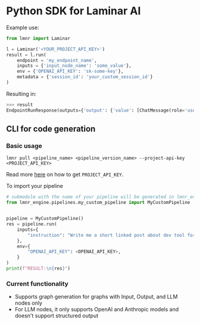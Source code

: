 # Python SDK for Laminar AI

Example use:

```python
from lmnr import Laminar

l = Laminar('<YOUR_PROJECT_API_KEY>')
result = l.run(
    endpoint = 'my_endpoint_name',
    inputs = {'input_node_name': 'some_value'},
    env = {'OPENAI_API_KEY': 'sk-some-key'},
    metadata = {'session_id': 'your_custom_session_id'}
)
```

Resulting in:

```python
>>> result
EndpointRunResponse(outputs={'output': {'value': [ChatMessage(role='user', content='hello')]}}, run_id='53b012d5-5759-48a6-a9c5-0011610e3669')
```

## CLI for code generation

### Basic usage

```
lmnr pull <pipeline_name> <pipeline_version_name> --project-api-key <PROJECT_API_KEY>
```

Read more [here](https://docs.lmnr.ai/api-reference/introduction#authentication) on how to get `PROJECT_API_KEY`.

To import your pipeline
```python
# submodule with the name of your pipeline will be generated in lmnr_engine.pipelines
from lmnr_engine.pipelines.my_custom_pipeline import MyCustomPipeline


pipeline = MyCustomPipeline()
res = pipeline.run(
    inputs={
        "instruction": "Write me a short linked post about dev tool for LLM developers which they'll love"
    },
    env={
        "OPENAI_API_KEY": <OPENAI_API_KEY>,
    }
)
print(f"RESULT:\n{res}")
```

### Current functionality
- Supports graph generation for graphs with Input, Output, and LLM nodes only
- For LLM nodes, it only supports OpenAI and Anthropic models and doesn't support structured output
